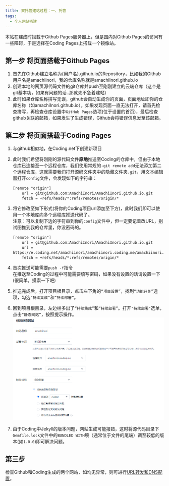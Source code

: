 ```yaml
---
title: 双托管建站过程：一、托管
tags: 
  - 个人网站搭建
---
```


本站在建成时搭载于Github Pages服务器上，但是国内对Github Pages的访问有一些障碍，于是选择在Coding Pages上搭载一个镜像站。

## 第一步 将页面搭载于Github Pages

1. 首先在Github建立名称为{用户名}.github.io的Repository，比如我的Github用户名是amachiinori，我的仓库名称就是amachiInori.github.io
2. 创建本地的网页源代码文件的git仓库并push至刚刚建立的云端仓库（这个是git基本功，如果有问题的话..那就先不急着建站）
3. 此时如果仓库名称拼写无误，github会自动生成你的页面，页面地址即你的仓库名称（如amachiInori.github.io）。如果发现页面一直无法打开，请首先检查拼写，再检查仓库设置中`GitHub Pages`选项(位于设置的首页)，最后检查github关联的邮箱，如果发生了生成错误，Github会将错误信息发至该邮箱。

## 第二步 将页面搭载于Coding Pages

1. 与github相似地，在Coding.net下创建新项目
2. 此时我们希望将刚刚的源代码文件**原地**推送至Coding的仓库中，但由于本地仓库已连接至一个远程仓库，我们使用常规的`-git remote add`无法添加第二个远程仓库，这就需要我们打开源码文件夹中的隐藏文件夹`.git`，用文本编辑器打开`config`文件，会发现如下的字符串：

	```
	[remote "origin"]
		url = git@github.com:AmachiInori/AmachiInori.github.io.git
		fetch = +refs/heads/*:refs/remotes/origin/*
	```

3. 将它修改至如下形式(将你的Coding项目url添加至下方)，此时我们即可以使用一个本地库向多个远程库推送代码了。  
   注意：可以复制下边的字符串到你的`config`文件中，但一定要记着改URL，别试图推到我的仓库里，你没密码的。

	```
	[remote "origin"]
		url = git@github.com:AmachiInori/AmachiInori.github.io.git  
	    url = https://e.coding.net/amachiinori/amachiinori.coding.me/amachiinori.coding.me.git  
		fetch = +refs/heads/*:refs/remotes/origin/*
	```

4. 首次推送可能需要`push -f`指令  
   在推送至Coding的过程中可能需要填写密码，如果没有设置的话请设置一下(很简单，摸索一下吧)

5. 推送完成后，打开项目根目录，点击左下角的`“项目设置”`，找到`“功能开关”`选项，勾选`“持续集成”`和`“持续部署”`。

6. 回到项目根目录，左边栏多出了`“持续集成”`和`“持续部署”`。打开`"持续部署"`选单，点击`“静态网站”`，按照提示操作。  
   ![示例](/assets/image/JZCONFIG.png)

7. 由于Coding中Jekyll的版本问题，网站生成可能报错，这时将源代码目录下`Gemfile.lock`文件中的`BUNDLED WITH`项（通常位于文件的尾端）调至较低的版本(如`1.0.0`)即可解决问题。

## 第三步

检查Github和Coding生成的两个网站，如均无异常，则可进行[URL转发和DNS配置](https://amachi.com.cn/_posts/2020-08-11-%E5%BB%BA%E7%AB%99%E4%BA%8C/)。  
